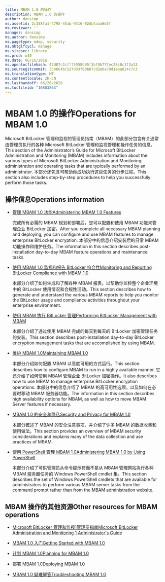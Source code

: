 ```yaml
---
title: MBAM 1.0 的操作
description: MBAM 1.0 的操作
author: dansimp
ms.assetid: 2c358fa1-4795-45ab-9316-02db4aaa6d5f
ms.reviewer: ''
manager: dansimp
ms.author: dansimp
ms.pagetype: mdop, security
ms.mktglfcycl: manage
ms.sitesec: library
ms.prod: w10
ms.date: 06/16/2016
ms.openlocfilehash: 47d07c2cfff5958b95f3bf0b777ec28c0c1f3a13
ms.sourcegitcommit: 354664bc527d93f80687cd2eba70d1eea024c7c3
ms.translationtype: MT
ms.contentlocale: zh-CN
ms.lasthandoff: 06/26/2020
ms.locfileid: "10803863"
---
```

# <span data-ttu-id="6a06e-103">MBAM 1.0 的操作</span><span class="sxs-lookup"><span data-stu-id="6a06e-103">Operations for MBAM 1.0</span></span>


<span data-ttu-id="6a06e-104">Microsoft BitLocker 管理和监视的管理员指南（MBAM）的此部分包含有关通常由管理员执行的各种 Microsoft BitLocker 管理和监视管理和操作任务的信息。</span><span class="sxs-lookup"><span data-stu-id="6a06e-104">This section of the Administrator’s Guide for Microsoft BitLocker Administration and Monitoring (MBAM) includes information about the various types of Microsoft BitLocker Administration and Monitoring administration and operating tasks that are typically performed by an administrator.</span></span> <span data-ttu-id="6a06e-105">本部分还包含可帮助你成功执行这些任务的分步过程。</span><span class="sxs-lookup"><span data-stu-id="6a06e-105">This section also includes step-by-step procedures to help you successfully perform those tasks.</span></span>

## <span data-ttu-id="6a06e-106">操作信息</span><span class="sxs-lookup"><span data-stu-id="6a06e-106">Operations information</span></span>


-   [<span data-ttu-id="6a06e-107">管理 MBAM 1.0 功能</span><span class="sxs-lookup"><span data-stu-id="6a06e-107">Administering MBAM 1.0 Features</span></span>](administering-mbam-10-features.md)

    <span data-ttu-id="6a06e-108">完成所有必需的 MBAM 规划和部署后，您可以配置和使用 MBAM 功能来管理企业 BitLocker 加密。</span><span class="sxs-lookup"><span data-stu-id="6a06e-108">After you complete all necessary MBAM planning and deploying, you can configure and use MBAM features to manage enterprise BitLocker encryption.</span></span> <span data-ttu-id="6a06e-109">本部分中的信息介绍安装后的日常 MBAM 功能操作和维护任务。</span><span class="sxs-lookup"><span data-stu-id="6a06e-109">The information in this section describes post-installation day-to-day MBAM feature operations and maintenance tasks.</span></span>

-   [<span data-ttu-id="6a06e-110">使用 MBAM 1.0 监视和报告 BitLocker 符合性</span><span class="sxs-lookup"><span data-stu-id="6a06e-110">Monitoring and Reporting BitLocker Compliance with MBAM 1.0</span></span>](monitoring-and-reporting-bitlocker-compliance-with-mbam-10.md)

    <span data-ttu-id="6a06e-111">本部分介绍了如何生成和了解各种 MBAM 报表，以帮助你监控整个企业环境中的 BitLocker 使用情况和合规性活动。</span><span class="sxs-lookup"><span data-stu-id="6a06e-111">This section describes how to generate and understand the various MBAM reports to help you monitor the BitLocker usage and compliance activities throughout your enterprise environment.</span></span>

-   [<span data-ttu-id="6a06e-112">使用 MBAM 执行 BitLocker 管理</span><span class="sxs-lookup"><span data-stu-id="6a06e-112">Performing BitLocker Management with MBAM</span></span>](performing-bitlocker-management-with-mbam.md)

    <span data-ttu-id="6a06e-113">本部分介绍了通过使用 MBAM 完成的每天到每天的 BitLocker 加密管理任务的安装。</span><span class="sxs-lookup"><span data-stu-id="6a06e-113">This section describes post-installation day-to-day BitLocker encryption management tasks that are accomplished by using MBAM.</span></span>

-   [<span data-ttu-id="6a06e-114">维护 MBAM 1.0</span><span class="sxs-lookup"><span data-stu-id="6a06e-114">Maintaining MBAM 1.0</span></span>](maintaining-mbam-10.md)

    <span data-ttu-id="6a06e-115">本部分介绍如何配置 MBAM 以高度可用的方式运行。</span><span class="sxs-lookup"><span data-stu-id="6a06e-115">This section describes how to configure MBAM to run in a highly available manner.</span></span> <span data-ttu-id="6a06e-116">它还介绍了如何使用 MBAM 管理企业 BitLocker 加密操作。</span><span class="sxs-lookup"><span data-stu-id="6a06e-116">It also describes how to use MBAM to manage enterprise BitLocker encryption operations.</span></span> <span data-ttu-id="6a06e-117">本部分中的信息介绍了 MBAM 的高可用性选项，以及如何在必要时移动 MBAM 服务器功能。</span><span class="sxs-lookup"><span data-stu-id="6a06e-117">The information in this section describes high availability options for MBAM, as well as how to move MBAM Server features if necessary.</span></span>

-   [<span data-ttu-id="6a06e-118">MBAM 1.0 的安全和隐私</span><span class="sxs-lookup"><span data-stu-id="6a06e-118">Security and Privacy for MBAM 1.0</span></span>](security-and-privacy-for-mbam-10.md)

    <span data-ttu-id="6a06e-119">本部分概述了 MBAM 的安全注意事项，并介绍了许多 MBAM 的数据收集和使用做法。</span><span class="sxs-lookup"><span data-stu-id="6a06e-119">This section provides an overview of MBAM security considerations and explains many of the data collection and use practices of MBAM.</span></span>

-   [<span data-ttu-id="6a06e-120">使用 PowerShell 管理 MBAM 1.0</span><span class="sxs-lookup"><span data-stu-id="6a06e-120">Administering MBAM 1.0 by Using PowerShell</span></span>](administering-mbam-10-by-using-powershell.md)

    <span data-ttu-id="6a06e-121">本部分介绍了可供管理员从命令提示符而不是从 MBAM 管理网站执行各种 MBAM 服务器任务的 Windows PowerShell cmdlet 集。</span><span class="sxs-lookup"><span data-stu-id="6a06e-121">This section describes the set of Windows PowerShell cmdlets that are available for administrators to perform various MBAM server tasks from the command prompt rather than from the MBAM administration website.</span></span>

## <span data-ttu-id="6a06e-122">MBAM 操作的其他资源</span><span class="sxs-lookup"><span data-stu-id="6a06e-122">Other resources for MBAM operations</span></span>


-   [<span data-ttu-id="6a06e-123">Microsoft BitLocker 管理和监视1管理员指南</span><span class="sxs-lookup"><span data-stu-id="6a06e-123">Microsoft BitLocker Administration and Monitoring 1 Administrator's Guide</span></span>](index.md)

-   [<span data-ttu-id="6a06e-124">MBAM 1.0 入门</span><span class="sxs-lookup"><span data-stu-id="6a06e-124">Getting Started with MBAM 1.0</span></span>](getting-started-with-mbam-10.md)

-   [<span data-ttu-id="6a06e-125">计划 MBAM 1.0</span><span class="sxs-lookup"><span data-stu-id="6a06e-125">Planning for MBAM 1.0</span></span>](planning-for-mbam-10.md)

-   [<span data-ttu-id="6a06e-126">部署 MBAM 1.0</span><span class="sxs-lookup"><span data-stu-id="6a06e-126">Deploying MBAM 1.0</span></span>](deploying-mbam-10.md)

-   [<span data-ttu-id="6a06e-127">MBAM 1.0 疑难解答</span><span class="sxs-lookup"><span data-stu-id="6a06e-127">Troubleshooting MBAM 1.0</span></span>](troubleshooting-mbam-10.md)

 

 





